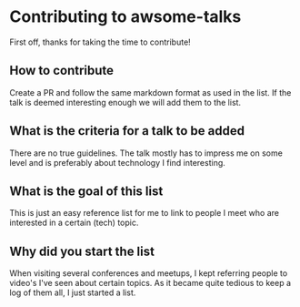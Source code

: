 # Contributing to awsome-talks

First off, thanks for taking the time to contribute!

## How to contribute

Create a PR and follow the same markdown format as used in the list. If the talk is deemed interesting enough we will add them to the list.

## What is the criteria for a talk to be added

There are no true guidelines. The talk mostly has to impress me on some level and is preferably about technology I find interesting. 

## What is the goal of this list

This is just an easy reference list for me to link to people I meet who are interested in a certain (tech) topic.

## Why did you start the list

When visiting several conferences and meetups, I kept referring people to video's I've seen about certain topics. As it became quite tedious to keep a log of them all, I just started a list.
